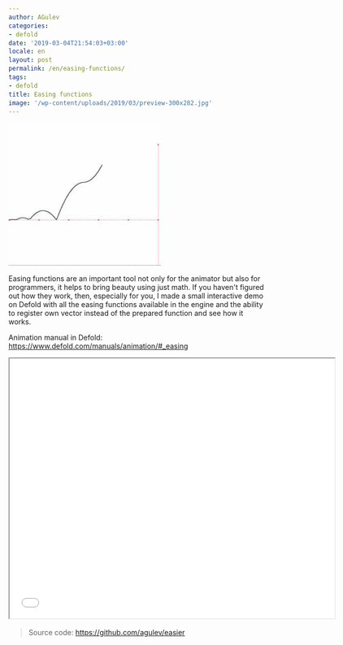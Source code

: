 ```yaml
---
author: AGulev
categories:
- defold
date: '2019-03-04T21:54:03+03:00'
locale: en
layout: post
permalink: /en/easing-functions/
tags:
- defold
title: Easing functions
image: '/wp-content/uploads/2019/03/preview-300x282.jpg'
---
```



![Easing Functions](/wp-content/uploads/2019/03/preview-300x282.jpg)

Easing functions are an important tool not only for the animator but also for programmers, it helps to bring beauty using just math. If you haven't figured out how they work, then, especially for you, I made a small interactive demo on Defold with all the easing functions available in the engine and the ability to register own vector instead of the prepared function and see how it works.

Animation manual in Defold:  
<https://www.defold.com/manuals/animation/#_easing>

<iframe height="512" scrolling="no" src="/html/easier/index.html" width="640"></iframe>

> Source code: <https://github.com/agulev/easier>
